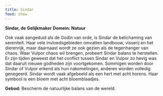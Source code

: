 ```yaml
---
title: Sindar
feed: show
---
```


**Sindar, de Gelijkmaker**
**Domein: Natuur**

Ook vaak aangeduid als de Godin van orde, is Sindar de belichaming van sereniteit. Haar vele invloedsgebieden omvatten landbouw, visserij en het dierenrijk, maar daarnaast wordt ze ook gezien als de tegenhanger van chaos. Waar Vulpor chaos wil brengen, probeert Sindar balans te herstellen. Er zijn tijden geweest dat het conflict tussen Sindar en Vulpor zo hevig was dat daaruit nieuwe godheden zijn voortgekomen. Sommigen worden door Sindar of Vulpor erkend als hun nakomelingen, anderen worden volledig genegeerd. Sindar wordt vaak afgebeeld als een hert met acht horens. Haar symbool is een bloem met acht bloemblaadjes.

**Gebod:** Bescherm de natuurlijke balans van de wereld.